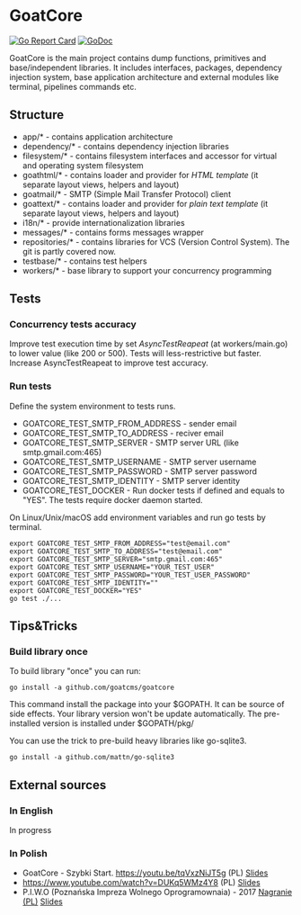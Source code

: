 # GoatCore
[![Go Report Card](https://goreportcard.com/badge/github.com/goatcms/goatcore)](https://goreportcard.com/report/github.com/goatcms/goatcore)
[![GoDoc](https://godoc.org/github.com/goatcms/goatcore?status.svg)](https://godoc.org/github.com/goatcms/goatcore)

GoatCore is the main project contains dump functions, primitives and base/independent libraries. It includes interfaces, packages, dependency injection system, base application architecture and external modules like terminal, pipelines commands etc.

## Structure
* app/* - contains application architecture
* dependency/* - contains dependency injection libraries
* filesystem/* - contains filesystem interfaces and accessor for virtual and operating system filesystem
* goathtml/* - contains loader and provider for *HTML template* (it separate layout views, helpers and layout)
* goatmail/* - SMTP (Simple Mail Transfer Protocol) client
* goattext/* - contains loader and provider for *plain text template* (it separate layout views, helpers and layout)
* i18n/* - provide internationalization libraries
* messages/* - contains forms messages wrapper
* repositories/* - contains libraries for VCS (Version Control System). The git is partly covered now.
* testbase/* - contains test helpers
* workers/* - base library to support your concurrency programming

## Tests

### Concurrency tests accuracy
Improve test execution time by set *AsyncTestReapeat* (at workers/main.go) to lower value (like 200 or 500). Tests will less-restrictive but faster. Increase AsyncTestReapeat to improve test accuracy.

### Run tests
Define the system environment to tests runs.

 * GOATCORE_TEST_SMTP_FROM_ADDRESS - sender email
 * GOATCORE_TEST_SMTP_TO_ADDRESS - reciver email
 * GOATCORE_TEST_SMTP_SERVER - SMTP server URL (like smtp.gmail.com:465)
 * GOATCORE_TEST_SMTP_USERNAME - SMTP server username
 * GOATCORE_TEST_SMTP_PASSWORD - SMTP server password
 * GOATCORE_TEST_SMTP_IDENTITY - SMTP server identity
 * GOATCORE_TEST_DOCKER - Run docker tests if defined and equals to "YES". The tests require docker daemon started.

On Linux/Unix/macOS add environment variables and run go tests by terminal.
```
export GOATCORE_TEST_SMTP_FROM_ADDRESS="test@email.com"
export GOATCORE_TEST_SMTP_TO_ADDRESS="test@email.com"
export GOATCORE_TEST_SMTP_SERVER="smtp.gmail.com:465"
export GOATCORE_TEST_SMTP_USERNAME="YOUR_TEST_USER"
export GOATCORE_TEST_SMTP_PASSWORD="YOUR_TEST_USER_PASSWORD"
export GOATCORE_TEST_SMTP_IDENTITY=""
export GOATCORE_TEST_DOCKER="YES"
go test ./...
```

## Tips&Tricks

### Build library once
To build library "once" you can run:
```
go install -a github.com/goatcms/goatcore
```
This command install the package into your $GOPATH.
It can be source of side effects. Your library version won't be update automatically.
The pre-installed version is installed under $GOPATH/pkg/

You can use the trick to pre-build heavy libraries like go-sqlite3.
```
go install -a github.com/mattn/go-sqlite3
```

## External sources

### In English
In progress

### In Polish
* GoatCore - Szybki Start. https://youtu.be/tqVxzNiJT5g (PL) [Slides](https://docs.google.com/presentation/d/1S0UoP-Js6r7FJxglgSql9kLkRjwFCm7D-ossH4Lz4UA/edit#slide=id.p)
* https://www.youtube.com/watch?v=DUKq5WMz4Y8 (PL) [Slides](https://docs.google.com/presentation/d/1i6e8XM8zZ5FsxIAEqxYjYziafBZt7N-ADYtKY5ENsVc/edit#slide=id.p)
* P.I.W.O (Poznańska Impreza Wolnego Oprogramownaia) - 2017
[Nagranie (PL)](https://www.youtube.com/watch?v=r5etsT7r5No) [Slides](https://docs.google.com/presentation/d/1i6e8XM8zZ5FsxIAEqxYjYziafBZt7N-ADYtKY5ENsVc/edit#slide=id.p)

